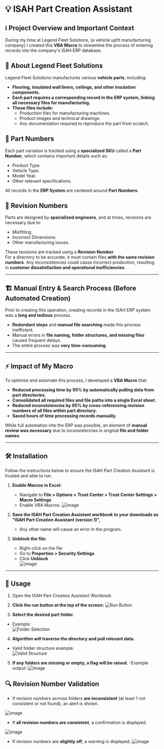 # 💡 ISAH Part Creation Assistant  

## ℹ️ Project Overview and Important Context  
During my time at Legend Fleet Solutions, (a vehicle upfit manufacturing company) I created this **VBA Macro** to streamline the process of entering records into the company's ISAH ERP database.

## 🚚 About Legend Fleet Solutions  
Legend Fleet Solutions manufactures various **vehicle parts**, including:

- **Flooring, insulated wall liners, ceilings, and other insulation components.**
- **Each part requires a corresponding record in the ERP system, linking all necessary files for manufacturing.**
- **These files include:**
  - Production files for manufacturing machines.
  - Product images and technical drawings.
  - Any documentation required to reproduce the part from scratch.

## 🔢 Part Numbers  
Each part variation is tracked using a **specialized SKU** called a **Part Number**, which contains important details such as:

- Product Type.
- Vehicle Type.
- Model Year.
- Other relevant specifications.

All records in the **ERP System** are centered around **Part Numbers**.

## 🔄 Revision Numbers  
Parts are designed by **specialized engineers**, and at times, revisions are necessary due to:

- Misfitting.
- Incorrect Dimensions.
- Other manufacturing issues.

These revisions are tracked using a **Revision Number**.  
For a directory to be accurate, it must contain files **with the same revision numbers**. Any inconsistencies could cause incorrect production, resulting in **customer dissatisfaction and operational inefficiencies**.

---

## 🏗️ Manual Entry & Search Process (Before Automated Creation)  
Prior to creating this operation, creating records in the ISAH ERP system was a **long and tedious** process.

- **Redundant steps** and **manual file searching** made this process inefficient.
- Manual errors in **file naming, folder structures, and missing files** caused frequent delays.
- The entire process was **very time-consuming**.

---

## ⚡ Impact of My Macro  
To optimize and automate this process, I developed a **VBA Macro** that:

- **Reduced processing time by 95% by automatically pulling data from part directories.**
- **Consolidated all required files and file paths into a single Excel sheet.**
- **Reduced inconsistencies by 95% by cross-referencing revision numbers of all files within part directory.**
- **Saved hours of time processing records manually.**

While full automation into the ERP was possible, an element of **manual review was necessary** due to inconsistencies in original **file and folder names**.

---

## 🛠 Installation  
Follow the instructions below to ensure the ISAH Part Creation Assistant is trusted and able to run.

1. **Enable Macros in Excel:**  
    - Navigate to **File > Options > Trust Center > Trust Center Settings > Macro Settings**  
    - Enable VBA Macros.
     ![image](https://github.com/user-attachments/assets/0a1d1744-580c-4742-821a-c6f8783321b6)

2. **Save the ISAH Part Creation Assistant workbook to your downloads as "ISAH Part Creation Assistant (version 1)",**
    - Any other name will cause an error in the program. 

3. **Unblock the file:**
    - Right-click on the file  
    - Go to **Properties > Security Settings**  
    - Click **Unblock**  
![image](https://github.com/user-attachments/assets/a943ae4f-c016-4c15-b7dc-a371787540a2)
---

## 🚀 Usage
1. Open the ISAH Part Creation Assistant Workbook

2. **Click the run button at the top of the screen:**
   ![Run Button](https://github.com/user-attachments/assets/a69332e2-65f3-4e33-b1c6-9dccf7230470)
   

3. **Select the desired part folder.**  
- Example:  
![Folder Selection](https://github.com/user-attachments/assets/d1196213-9c9e-42e2-b295-c0cc6c1ab0c0)

4. **Algorithm will traverse the directory and pull relevant data.**  
- Valid folder structure example:  
![Valid Structure](https://github.com/user-attachments/assets/47631b87-98c8-4e28-b059-0d086ec41478)

5. **If any folders are missing or empty, a flag will be raised.**
-Example output:
![image](https://github.com/user-attachments/assets/8f11b883-152b-4629-ad8e-597dadb9329d)


## 🔍 Revision Number Validation

- If revision numbers acrross folders **are inconsistent** (at least 1 not consistent or not found), an alert is shown.

![image](https://github.com/user-attachments/assets/05e19610-d9e9-4113-a709-ce875dfc13f9)

- If **all revision numbers are consistent**, a confirmation is displayed.

![image](https://github.com/user-attachments/assets/6c46f1d9-8a8e-4f19-aac1-ae83a8cd99e8)


- If revision numbers are **slightly off**, a warning is displayed.
![image](https://github.com/user-attachments/assets/6fbfe4af-9365-483d-958c-2f48a7f97093)


